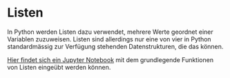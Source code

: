 # Listen

In Python werden Listen dazu verwendet, mehrere Werte geordnet einer
Variablen zuzuweisen. Listen sind allerdings nur eine von vier in Python
standardmässig zur Verfügung stehenden Datenstrukturen, die das können.

[Hier findet sich ein Jupyter Notebook](https://nbviewer.org/github/I-gW-23-27/Skript/blob/main/docs/230926/Histogramm.ipynb)
mit dem grundlegende Funktionen
von Listen eingeübt werden können.